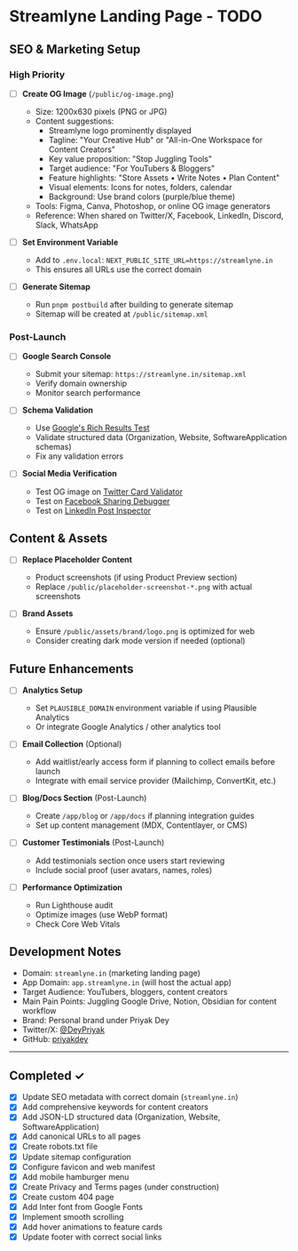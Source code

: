 # Streamlyne Landing Page - TODO

## SEO & Marketing Setup

### High Priority

- [ ] **Create OG Image** (`/public/og-image.png`)
  - Size: 1200x630 pixels (PNG or JPG)
  - Content suggestions:
    - Streamlyne logo prominently displayed
    - Tagline: "Your Creative Hub" or "All-in-One Workspace for Content Creators"
    - Key value proposition: "Stop Juggling Tools"
    - Target audience: "For YouTubers & Bloggers"
    - Feature highlights: "Store Assets • Write Notes • Plan Content"
    - Visual elements: Icons for notes, folders, calendar
    - Background: Use brand colors (purple/blue theme)
  - Tools: Figma, Canva, Photoshop, or online OG image generators
  - Reference: When shared on Twitter/X, Facebook, LinkedIn, Discord, Slack, WhatsApp

- [ ] **Set Environment Variable**
  - Add to `.env.local`: `NEXT_PUBLIC_SITE_URL=https://streamlyne.in`
  - This ensures all URLs use the correct domain

- [ ] **Generate Sitemap**
  - Run `pnpm postbuild` after building to generate sitemap
  - Sitemap will be created at `/public/sitemap.xml`

### Post-Launch

- [ ] **Google Search Console**
  - Submit your sitemap: `https://streamlyne.in/sitemap.xml`
  - Verify domain ownership
  - Monitor search performance

- [ ] **Schema Validation**
  - Use [Google's Rich Results Test](https://search.google.com/test/rich-results)
  - Validate structured data (Organization, Website, SoftwareApplication schemas)
  - Fix any validation errors

- [ ] **Social Media Verification**
  - Test OG image on [Twitter Card Validator](https://cards-dev.twitter.com/validator)
  - Test on [Facebook Sharing Debugger](https://developers.facebook.com/tools/debug/)
  - Test on [LinkedIn Post Inspector](https://www.linkedin.com/post-inspector/)

## Content & Assets

- [ ] **Replace Placeholder Content**
  - Product screenshots (if using Product Preview section)
  - Replace `/public/placeholder-screenshot-*.png` with actual screenshots

- [ ] **Brand Assets**
  - Ensure `/public/assets/brand/logo.png` is optimized for web
  - Consider creating dark mode version if needed (optional)

## Future Enhancements

- [ ] **Analytics Setup**
  - Set `PLAUSIBLE_DOMAIN` environment variable if using Plausible Analytics
  - Or integrate Google Analytics / other analytics tool

- [ ] **Email Collection** (Optional)
  - Add waitlist/early access form if planning to collect emails before launch
  - Integrate with email service provider (Mailchimp, ConvertKit, etc.)

- [ ] **Blog/Docs Section** (Post-Launch)
  - Create `/app/blog` or `/app/docs` if planning integration guides
  - Set up content management (MDX, Contentlayer, or CMS)

- [ ] **Customer Testimonials** (Post-Launch)
  - Add testimonials section once users start reviewing
  - Include social proof (user avatars, names, roles)

- [ ] **Performance Optimization**
  - Run Lighthouse audit
  - Optimize images (use WebP format)
  - Check Core Web Vitals

## Development Notes

- Domain: `streamlyne.in` (marketing landing page)
- App Domain: `app.streamlyne.in` (will host the actual app)
- Target Audience: YouTubers, bloggers, content creators
- Main Pain Points: Juggling Google Drive, Notion, Obsidian for content workflow
- Brand: Personal brand under Priyak Dey
- Twitter/X: [@DeyPriyak](https://x.com/DeyPriyak)
- GitHub: [priyakdey](https://github.com/priyakdey)

---

## Completed ✓

- [x] Update SEO metadata with correct domain (`streamlyne.in`)
- [x] Add comprehensive keywords for content creators
- [x] Add JSON-LD structured data (Organization, Website, SoftwareApplication)
- [x] Add canonical URLs to all pages
- [x] Create robots.txt file
- [x] Update sitemap configuration
- [x] Configure favicon and web manifest
- [x] Add mobile hamburger menu
- [x] Create Privacy and Terms pages (under construction)
- [x] Create custom 404 page
- [x] Add Inter font from Google Fonts
- [x] Implement smooth scrolling
- [x] Add hover animations to feature cards
- [x] Update footer with correct social links
